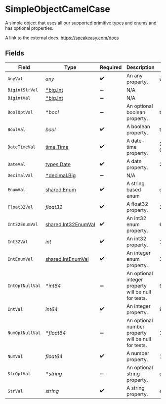 # SimpleObjectCamelCase

A simple object that uses all our supported primitive types and enums and has optional properties.

A link to the external docs.
<https://speakeasy.com/docs>


## Fields

| Field                                                                   | Type                                                                    | Required                                                                | Description                                                             | Example                                                                 |
| ----------------------------------------------------------------------- | ----------------------------------------------------------------------- | ----------------------------------------------------------------------- | ----------------------------------------------------------------------- | ----------------------------------------------------------------------- |
| `AnyVal`                                                                | *any*                                                                   | :heavy_check_mark:                                                      | An any property.                                                        | any example                                                             |
| `BigintStrVal`                                                          | [*big.Int](https://pkg.go.dev/math/big#Int)                             | :heavy_minus_sign:                                                      | N/A                                                                     |                                                                         |
| `BigintVal`                                                             | [*big.Int](https://pkg.go.dev/math/big#Int)                             | :heavy_minus_sign:                                                      | N/A                                                                     |                                                                         |
| `BoolOptVal`                                                            | **bool*                                                                 | :heavy_minus_sign:                                                      | An optional boolean property.                                           | true                                                                    |
| `BoolVal`                                                               | *bool*                                                                  | :heavy_check_mark:                                                      | A boolean property.                                                     | true                                                                    |
| `DateTimeVal`                                                           | [time.Time](https://pkg.go.dev/time#Time)                               | :heavy_check_mark:                                                      | A date-time property.                                                   | 2020-01-01T00:00:00.001Z                                                |
| `DateVal`                                                               | [types.Date](../../../types/date.md)                                    | :heavy_check_mark:                                                      | A date property.                                                        | 2020-01-01                                                              |
| `DecimalVal`                                                            | [*decimal.Big](https://pkg.go.dev/github.com/ericlagergren/decimal#Big) | :heavy_minus_sign:                                                      | N/A                                                                     |                                                                         |
| `EnumVal`                                                               | [shared.Enum](../../../pkg/models/shared/enum.md)                       | :heavy_check_mark:                                                      | A string based enum                                                     | one                                                                     |
| `Float32Val`                                                            | *float32*                                                               | :heavy_check_mark:                                                      | A float32 property.                                                     | 2.2222222                                                               |
| `Int32EnumVal`                                                          | [shared.Int32EnumVal](../../../pkg/models/shared/int32enumval.md)       | :heavy_check_mark:                                                      | An int32 enum property.                                                 | 69                                                                      |
| `Int32Val`                                                              | *int*                                                                   | :heavy_check_mark:                                                      | An int32 property.                                                      | 1                                                                       |
| `IntEnumVal`                                                            | [shared.IntEnumVal](../../../pkg/models/shared/intenumval.md)           | :heavy_check_mark:                                                      | An integer enum property.                                               | 3                                                                       |
| `IntOptNullVal`                                                         | **int64*                                                                | :heavy_minus_sign:                                                      | An optional integer property will be null for tests.                    | 999999                                                                  |
| `IntVal`                                                                | *int64*                                                                 | :heavy_check_mark:                                                      | An integer property.                                                    | 999999                                                                  |
| `NumOptNullVal`                                                         | **float64*                                                              | :heavy_minus_sign:                                                      | An optional number property will be null for tests.                     | 1.1                                                                     |
| `NumVal`                                                                | *float64*                                                               | :heavy_check_mark:                                                      | A number property.                                                      | 1.1                                                                     |
| `StrOptVal`                                                             | **string*                                                               | :heavy_minus_sign:                                                      | An optional string property.                                            | optional example                                                        |
| `StrVal`                                                                | *string*                                                                | :heavy_check_mark:                                                      | A string property.                                                      | example                                                                 |